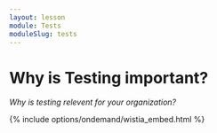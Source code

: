 ```yaml
---
layout: lesson
module: Tests
moduleSlug: tests
---
```


# Why is Testing important?
_Why is testing relevent for your organization?_

{% include options/ondemand/wistia_embed.html %}
